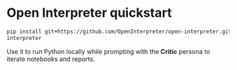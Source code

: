 # Open Interpreter quickstart
```bash
pip install git+https://github.com/OpenInterpreter/open-interpreter.git
interpreter
```
Use it to run Python locally while prompting with the **Critic** persona to iterate notebooks and reports.
